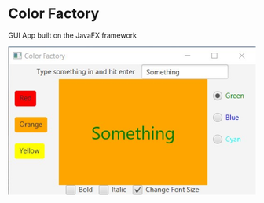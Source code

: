 # Color Factory

GUI App built on the JavaFX framework

![alt text](https://github.com/noahkamenick/noah-code-cafe/blob/master/CS145/Labs/ColorFactory/screenshot.jpg?raw=true)
